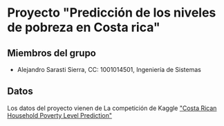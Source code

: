 # Proyecto "Predicción de los niveles de pobreza en Costa rica"
## Miembros del grupo
- Alejandro Sarasti Sierra, CC: 1001014501, Ingeniería de Sistemas
## Datos  
Los datos del proyecto vienen de La competición de Kaggle ["Costa Rican Household Poverty Level Prediction"](https://www.kaggle.com/competitions/costa-rican-household-poverty-prediction/overview)

